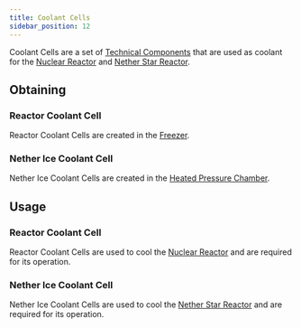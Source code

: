 ```yaml
---
title: Coolant Cells
sidebar_position: 12
---
```


Coolant Cells are a set of [Technical Components](Technical-Components) that are used as coolant for the [Nuclear Reactor](Reactors) and [Nether Star Reactor](Reactors).

## Obtaining

### Reactor Coolant Cell

Reactor Coolant Cells are created in the [Freezer](Freezer).

### Nether Ice Coolant Cell

Nether Ice Coolant Cells are created in the [Heated Pressure Chamber](Heated-Pressure-Chamber).

## Usage

### Reactor Coolant Cell

Reactor Coolant Cells are used to cool the [Nuclear Reactor](Reactors) and are required for its operation.

### Nether Ice Coolant Cell

Nether Ice Coolant Cells are used to cool the [Nether Star Reactor](Reactors) and are required for its operation.
